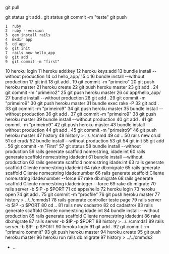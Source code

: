git pull



git status
git add . 
git status
git commit -m "teste"
git push

    1  ruby
    2  ruby --version
    3  gem install rails
    4  mkdir app
    5  cd app
    6  git init
    7  rails new hello_app
    8  git add .
    9  git commit -m "first"
   10  heroku login
   11  heroku add:key
   12  heroku keys:add
   13  bundle install --without production
   14  cd hello_app/
   15  c
   16  bundle install --without production
   17  git init
   18  git add .
   19  git commit -m "primeiro"
   20  git push heroku master
   21  heroku create
   22  git push heroku master
   23  git add .
   24  git commit -m "primeiro2"
   25  git push heroku master
   26  cd app/hello_app/
   27  bundle install --without production
   28  git add .
   29  git commit -m "primeiro9"
   30  git push heroku master
   31  bundle exec rake -P
   32  git add .
   33  git commit -m "primeiro9"
   34  git push heroku master
   35  bundle install --without production
   36  git add .
   37  git commit -m "primeiro9"
   38  git push heroku master
   39  bundle install --without production
   40  git add .
   41  git commit -m "primeiro9"
   42  git push heroku master
   43  bundle install --without production
   44  git add .
   45  git commit -m "primeiro9"
   46  git push heroku master
   47  history
   48  history > ../../cmmd
   49  cd ..
   50  rails new crud
   51  cd crud/
   52  bundle install --without production
   53  git 
   54  git init
   55  git add .
   56  git commit -m "First"
   57  git status
   58  bundle install --without production
   59  rails generate scaffold nome:string, idade:int
   60  rails generate scaffold nome:string idade:int
   61  bundle install --without production
   62  rails generate scaffold nome:string idade:int
   63  rails generate scaffold Cliente nome:string idade:int
   64  rake db:migrate
   65  rails generate scaffold Cliente nome:string idade:number
   66  rails generate scaffold Cliente nome:string idade:number --force
   67  rake db:migrate
   68  rails generate scaffold Cliente nome:string idade:integer --force
   69  rake db:migrate
   70  rails server -b $IP -p $PORT
   71  cd apps/hello
   72  heroku login
   73  heroku open
   74  git add .
   75  git commit -m "procfile"
   76  git push heroku master
   77  history > ../../cmmds1
   78  rails generate controller teste page
   79  rails server -b $IP -p $PORT
   80  cd ..
   81  rails new cadastro
   82  cd cadastro/
   83  rails generate scaffold Cliente nome:string idade:int
   84  bundle install --without production
   85  rails generate scaffold Cliente nome:string idade:int
   86  rake db:migrate
   87  rails server -b $IP -p $PORT
   88  history > ../../cmmds1
   89  rails server -b $IP -p $PORT
   90  heroku login
   91  git add .
   92  git commit -m "primeiro commit"
   93  git push heroku master
   94  heroku create
   95  git push heroku master
   96  heroku run rails db:migrate
   97  history > ../../cmmds2

* ...
